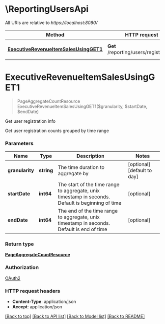 # \ReportingUsersApi

All URIs are relative to *https://localhost:8080/*

Method | HTTP request | Description
------------- | ------------- | -------------
[**ExecutiveRevenueItemSalesUsingGET1**](ReportingUsersApi.md#ExecutiveRevenueItemSalesUsingGET1) | **Get** /reporting/users/registrations | Get user registration info


# **ExecutiveRevenueItemSalesUsingGET1**
> PageAggregateCountResource ExecutiveRevenueItemSalesUsingGET1($granularity, $startDate, $endDate)

Get user registration info

Get user registration counts grouped by time range


### Parameters

Name | Type | Description  | Notes
------------- | ------------- | ------------- | -------------
 **granularity** | **string**| The time duration to aggregate by | [optional] [default to day]
 **startDate** | **int64**| The start of the time range to aggregate, unix timestamp in seconds. Default is beginning of time | [optional] 
 **endDate** | **int64**| The end of the time range to aggregate, unix timestamp in seconds. Default is end of time | [optional] 

### Return type

[**PageAggregateCountResource**](Page«AggregateCountResource».md)

### Authorization

[OAuth2](../README.md#OAuth2)

### HTTP request headers

 - **Content-Type**: application/json
 - **Accept**: application/json

[[Back to top]](#) [[Back to API list]](../README.md#documentation-for-api-endpoints) [[Back to Model list]](../README.md#documentation-for-models) [[Back to README]](../README.md)

